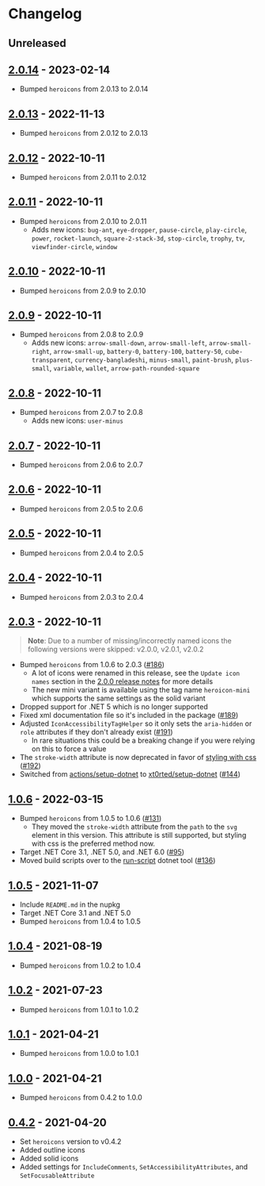 # Changelog

## Unreleased

## [2.0.14](https://github.com/xt0rted/heroicons-tag-helper/compare/v2.0.13...v2.0.14) - 2023-02-14

- Bumped `heroicons` from 2.0.13 to 2.0.14

## [2.0.13](https://github.com/xt0rted/heroicons-tag-helper/compare/v2.0.12...v2.0.13) - 2022-11-13

- Bumped `heroicons` from 2.0.12 to 2.0.13

## [2.0.12](https://github.com/xt0rted/heroicons-tag-helper/compare/v2.0.11...v2.0.12) - 2022-10-11

- Bumped `heroicons` from 2.0.11 to 2.0.12

## [2.0.11](https://github.com/xt0rted/heroicons-tag-helper/compare/v2.0.10...v2.0.11) - 2022-10-11

- Bumped `heroicons` from 2.0.10 to 2.0.11
  - Adds new icons: `bug-ant`, `eye-dropper`, `pause-circle`, `play-circle`, `power`, `rocket-launch`, `square-2-stack-3d`, `stop-circle`, `trophy`, `tv`, `viewfinder-circle`, `window`

## [2.0.10](https://github.com/xt0rted/heroicons-tag-helper/compare/v2.0.9...v2.0.10) - 2022-10-11

- Bumped `heroicons` from 2.0.9 to 2.0.10

## [2.0.9](https://github.com/xt0rted/heroicons-tag-helper/compare/v2.0.8...v2.0.9) - 2022-10-11

- Bumped `heroicons` from 2.0.8 to 2.0.9
  - Adds new icons: `arrow-small-down`, `arrow-small-left`, `arrow-small-right`, `arrow-small-up`, `battery-0`, `battery-100`, `battery-50`, `cube-transparent`, `currency-bangladeshi`, `minus-small`, `paint-brush`, `plus-small`, `variable`, `wallet`, `arrow-path-rounded-square`

## [2.0.8](https://github.com/xt0rted/heroicons-tag-helper/compare/v2.0.7...v2.0.8) - 2022-10-11

- Bumped `heroicons` from 2.0.7 to 2.0.8
  - Adds new icons: `user-minus`

## [2.0.7](https://github.com/xt0rted/heroicons-tag-helper/compare/v2.0.6...v2.0.7) - 2022-10-11

- Bumped `heroicons` from 2.0.6 to 2.0.7

## [2.0.6](https://github.com/xt0rted/heroicons-tag-helper/compare/v2.0.5...v2.0.6) - 2022-10-11

- Bumped `heroicons` from 2.0.5 to 2.0.6

## [2.0.5](https://github.com/xt0rted/heroicons-tag-helper/compare/v2.0.4...v2.0.5) - 2022-10-11

- Bumped `heroicons` from 2.0.4 to 2.0.5

## [2.0.4](https://github.com/xt0rted/heroicons-tag-helper/compare/v2.0.3...v2.0.4) - 2022-10-11

- Bumped `heroicons` from 2.0.3 to 2.0.4

## [2.0.3](https://github.com/xt0rted/heroicons-tag-helper/compare/v1.0.5...v2.0.3) - 2022-10-11

> **Note**: Due to a number of missing/incorrectly named icons the following versions were skipped: v2.0.0, v2.0.1, v2.0.2

- Bumped `heroicons` from 1.0.6 to 2.0.3 ([#186](https://github.com/xt0rted/heroicons-tag-helper/pull/186))
  - A lot of icons were renamed in this release, see the `Update icon names` section in the [2.0.0 release notes](https://github.com/tailwindlabs/heroicons/releases/tag/v2.0.0) for more details
  - The new mini variant is available using the tag name `heroicon-mini` which supports the same settings as the solid variant
- Dropped support for .NET 5 which is no longer supported
- Fixed xml documentation file so it's included in the package ([#189](https://github.com/xt0rted/heroicons-tag-helper/pull/189))
- Adjusted `IconAccessibilityTagHelper` so it only sets the `aria-hidden` or `role` attributes if they don't already exist ([#191](https://github.com/xt0rted/heroicons-tag-helper/pull/191))
  - In rare situations this could be a breaking change if you were relying on this to force a value
- The `stroke-width` attribute is now deprecated in favor of [styling with css](https://tailwindcss.com/docs/stroke-width) ([#192](https://github.com/xt0rted/heroicons-tag-helper/pull/192))
- Switched from [actions/setup-dotnet](https://github.com/actions/setup-dotnet) to [xt0rted/setup-dotnet](https://github.com/xt0rted/setup-dotnet) ([#144](https://github.com/xt0rted/heroicons-tag-helper/pull/144))

## [1.0.6](https://github.com/xt0rted/heroicons-tag-helper/compare/v1.0.5...v1.0.6) - 2022-03-15

- Bumped `heroicons` from 1.0.5 to 1.0.6 ([#131](https://github.com/xt0rted/heroicons-tag-helper/pull/131))
  - They moved the `stroke-width` attribute from the `path` to the `svg` element in this version. This attribute is still supported, but styling with css is the preferred method now.
- Target .NET Core 3.1, .NET 5.0, and .NET 6.0 ([#95](https://github.com/xt0rted/heroicons-tag-helper/pull/95))
- Moved build scripts over to the [run-script](https://github.com/xt0rted/dotnet-run-script) dotnet tool ([#136](https://github.com/xt0rted/heroicons-tag-helper/pull/136))

## [1.0.5](https://github.com/xt0rted/heroicons-tag-helper/compare/v1.0.4...v1.0.5) - 2021-11-07

- Include `README.md` in the nupkg
- Target .NET Core 3.1 and .NET 5.0
- Bumped `heroicons` from 1.0.4 to 1.0.5

## [1.0.4](https://github.com/xt0rted/heroicons-tag-helper/compare/v1.0.2...v1.0.4) - 2021-08-19

- Bumped `heroicons` from 1.0.2 to 1.0.4

## [1.0.2](https://github.com/xt0rted/heroicons-tag-helper/compare/v1.0.1...v1.0.2) - 2021-07-23

- Bumped `heroicons` from 1.0.1 to 1.0.2

## [1.0.1](https://github.com/xt0rted/heroicons-tag-helper/compare/v1.0.0...v1.0.1) - 2021-04-21

- Bumped `heroicons` from 1.0.0 to 1.0.1

## [1.0.0](https://github.com/xt0rted/heroicons-tag-helper/compare/v0.4.2...v1.0.0) - 2021-04-21

- Bumped `heroicons` from 0.4.2 to 1.0.0

## [0.4.2](https://github.com/xt0rted/heroicons-tag-helper/releases/tag/v0.4.2) - 2021-04-20

- Set `heroicons` version to v0.4.2
- Added outline icons
- Added solid icons
- Added settings for `IncludeComments`, `SetAccessibilityAttributes`, and `SetFocusableAttribute`
